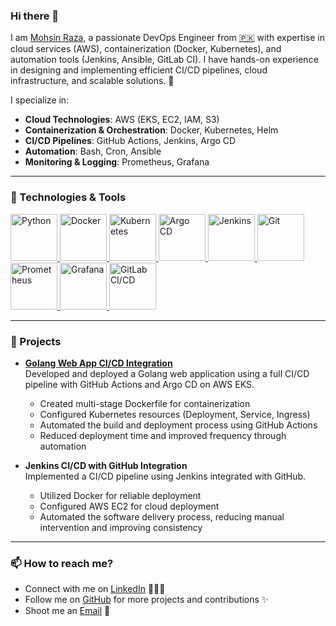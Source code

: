 ### Hi there 👋

I am [Mohsin Raza](https://www.linkedin.com/in/mohsin-raza-mr7027/), a passionate DevOps Engineer from [🇵🇰](https://en.wikipedia.org/wiki/Pakistan) with expertise in cloud services (AWS), containerization (Docker, Kubernetes), and automation tools (Jenkins, Ansible, GitLab CI). I have hands-on experience in designing and implementing efficient CI/CD pipelines, cloud infrastructure, and scalable solutions. 🚀

I specialize in:
- **Cloud Technologies**: AWS (EKS, EC2, IAM, S3)
- **Containerization & Orchestration**: Docker, Kubernetes, Helm
- **CI/CD Pipelines**: GitHub Actions, Jenkins, Argo CD
- **Automation**: Bash, Cron, Ansible
- **Monitoring & Logging**: Prometheus, Grafana

---

### 🔧 Technologies & Tools

<p float="left">
  <a href="https://www.python.org/" target="_blank">
    <img src="https://cdn.iconscout.com/icon/free/png-256/python-3521655-2945099.png" height="75" alt="Python" />
  </a>
  <a href="https://www.docker.com/" target="_blank">
    <img src="https://raw.githubusercontent.com/itsksaurabh/itsksaurabh/master/assets/docker.gif" height="75" alt="Docker" />
  </a>
  <a href="https://kubernetes.io/" target="_blank">
    <img src="https://www.edgica.com/wp-content/files/kubernetes-logo.png" height="75" alt="Kubernetes" />
  </a>
  <a href="https://argo-cd.readthedocs.io/en/stable/" target="_blank">
    <img src="https://upload.wikimedia.org/wikipedia/commons/e/e0/Argo-logo.png" height="75" alt="Argo CD" />
  </a>
  <a href="https://www.jenkins.io/" target="_blank">
    <img src="https://www.jenkins.io/images/logos/jenkins/jenkins.svg" height="75" alt="Jenkins" />
  </a>
  <a href="https://git-scm.com/" target="_blank">
    <img src="https://git-scm.com/images/logos/downloads/Git-Icon-1788C.png" height="75" alt="Git" />
  </a>
  <a href="https://prometheus.io/" target="_blank">
    <img src="https://prometheus.io/assets/prometheus_logo_grey.svg" height="75" alt="Prometheus" />
  </a>
  <a href="https://grafana.com/" target="_blank">
    <img src="https://grafana.com/static/img/menu/logo.png" height="75" alt="Grafana" />
  </a>
  <a href="https://about.gitlab.com/stages-devops-lifecycle/continuous-integration/" target="_blank">
    <img src="https://upload.wikimedia.org/wikipedia/commons/e/e1/GitLab_logo.svg" height="75" alt="GitLab CI/CD" />
  </a>
</p>

---

### 🚀 Projects

- **[Golang Web App CI/CD Integration](https://github.com/Mohsinraza27/go-web-app-cicd.git)**  
  Developed and deployed a Golang web application using a full CI/CD pipeline with GitHub Actions and Argo CD on AWS EKS.  
  - Created multi-stage Dockerfile for containerization  
  - Configured Kubernetes resources (Deployment, Service, Ingress)  
  - Automated the build and deployment process using GitHub Actions  
  - Reduced deployment time and improved frequency through automation

- **Jenkins CI/CD with GitHub Integration**  
  Implemented a CI/CD pipeline using Jenkins integrated with GitHub.  
  - Utilized Docker for reliable deployment  
  - Configured AWS EC2 for cloud deployment  
  - Automated the software delivery process, reducing manual intervention and improving consistency  

---

### 📫 How to reach me?

- Connect with me on [LinkedIn](https://www.linkedin.com/in/mohsin-raza-mr7027/) 👨🏻‍💻
- Follow me on [GitHub](https://github.com/Mohsinraza27) for more projects and contributions ✨
- Shoot me an [Email](mailto:mmohsinrazat@gmail.com) 💌
